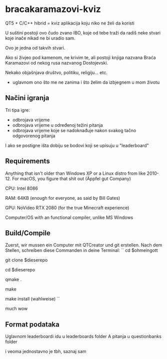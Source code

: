 # bracakaramazovi-kviz
QT5 + C/C++ hibrid = kviz aplikacija koju niko ne želi da koristi

U suštini postoji ovo čudo zvano IBO, koje od tebe traži da radiš
neke stvari koje inače nikad ne bi uradio sam.

Ovo je jedna od takvih stvari.

Ako si živjeo pod kamenom, ne krivim te, ali postoji knjiga nazvana
Braća Karamazovi od nekog rusa nazvanog Dostojevski.

Nekako objašnjava društvo, politiku, religiju... etc. 
- uglavnom ono što me ne zanima i što želim da izbjegnem u mom životu

## Načini igranja

Tri tipa igre:
 - odbrojava vrijeme
 - odbrojava vrijeme u određenoj težini pitanja
 - odbrojava vrijeme koje se nadoknađuje nakon svakog tačno
odgovorenog pitanja

I ako se postigne išta dobiju se bodovi koji se upisuju u "leaderboard"

## Requirements

Anything that isn't older than Windows XP or a Linux distro from like 2010-12.
For macOS, you figure that shit out (Äppfel gut Company)

CPU: Intel 8086

RAM: 64KB (enough for everyone, as said by Bill Gates)

GPU: NoVideo RTX 2080 (for the true Minecraft experience)

Computer/OS with an functional compiler, unlike MS Windows

## Build/Compile

Zuerst, wir mussen ein Computer mit QTCreator und git erstellen.
Nach dem Stellen, schreiben diese Commanden in deine Terminal:
``
cd $ohmeingott

git clone $dieserepo

cd $dieserepo

qmake .

make

make install (wahlweise)
``

much wow

## Format podataka

Uglavnom leaderboardi idu u leaderboards folder
A pitanja u questionbanks folder

i veoma jednostavno je tbh,
saznaj sam
